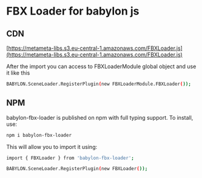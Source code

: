 # FBX Loader for babylon js

## CDN

[https://metameta-libs.s3.eu-central-1.amazonaws.com/FBXLoader.js](https://metameta-libs.s3.eu-central-1.amazonaws.com/FBXLoader.js)

After the import you can access to FBXLoaderModule global object and use it like this

```bash
BABYLON.SceneLoader.RegisterPlugin(new FBXLoaderModule.FBXLoader());
```

## NPM

babylon-fbx-loader is published on npm with full typing support. To install, use:

```bash
npm i babylon-fbx-loader
```

This will allow you to import it using:

```bash
import { FBXLoader } from 'babylon-fbx-loader';

BABYLON.SceneLoader.RegisterPlugin(new FBXLoader());
```